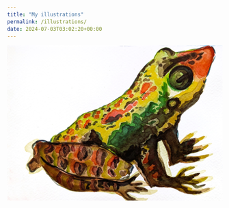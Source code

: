 ```yaml
---
title: "My illustrations"
permalink: /illustrations/
date: 2024-07-03T03:02:20+00:00
---
```

![test](/assets/images/Frog.jpg)